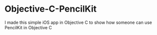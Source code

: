 # Objective-C-PencilKit
I made this simple iOS app in Objective C to show how someone can use PencilKit in Objective C
